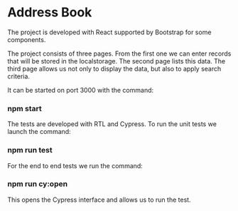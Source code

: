 # Address Book

The project is developed with React supported by Bootstrap for some components.

The project consists of three pages. From the first one we can enter records that will be stored in the localstorage. The second page lists this data. The third page allows us not only to display the data, but also to apply search criteria.

It can be started on port 3000 with the command:

### npm start

The tests are developed with RTL and Cypress. To run the unit tests we launch the command: 

### npm run test

For the end to end tests we run the command:

### npm run cy:open

This opens the Cypress interface and allows us to run the test.
